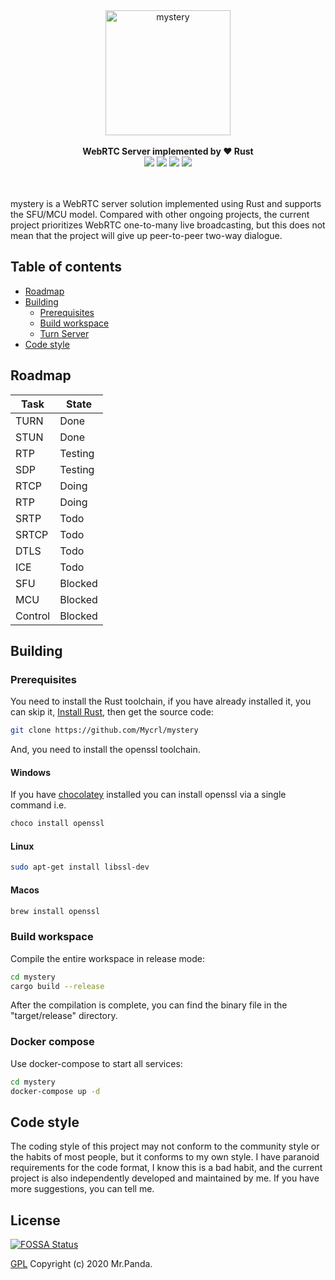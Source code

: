 <!--lint disable no-literal-urls-->
<div align="center">
  <img 
    alt="mystery"
    src="./logo.svg" 
    width="200px"
  />
</div>
<br/>
<div align="center">
  <strong>WebRTC Server implemented by ❤️ Rust</strong>
</div>
<div align="center">
  <img src="https://img.shields.io/github/workflow/status/Mycrl/mystery/cargo-test"/>
  <img src="https://img.shields.io/github/license/Mycrl/mystery"/>
  <img src="https://img.shields.io/github/issues/Mycrl/mystery"/>
  <img src="https://img.shields.io/github/stars/Mycrl/mystery"/>
</div>
<br/>
<br/>

mystery is a WebRTC server solution implemented using Rust and supports the SFU/MCU model. Compared with other ongoing projects, the current project prioritizes WebRTC one-to-many live broadcasting, but this does not mean that the project will give up peer-to-peer two-way dialogue.

## Table of contents

* [Roadmap](#roadmap)
* [Building](#building)
  * [Prerequisites](#prerequisites)
  * [Build workspace](#build-workspace)
  * [Turn Server](#turn-server)
* [Code style](#code-style)

## Roadmap

| Task    | State     |
|---------|-----------|
| TURN    | Done      |
| STUN    | Done      |
| RTP     | Testing   |
| SDP     | Testing   |
| RTCP    | Doing     |
| RTP     | Doing     |
| SRTP    | Todo      |
| SRTCP   | Todo      |
| DTLS    | Todo      |
| ICE     | Todo      |
| SFU     | Blocked   |
| MCU     | Blocked   |
| Control | Blocked   |

## Building

### Prerequisites

You need to install the Rust toolchain, if you have already installed it, you can skip it, [Install Rust](https://www.rust-lang.org/tools/install), then get the source code:

```bash
git clone https://github.com/Mycrl/mystery
```

And, you need to install the openssl toolchain.

#### Windows

If you have [chocolatey](https://chocolatey.org/install) installed you can install openssl via a single command i.e.

```bash
choco install openssl
```

#### Linux

```bash
sudo apt-get install libssl-dev
```

#### Macos

```bash
brew install openssl
```

### Build workspace

Compile the entire workspace in release mode:

```bash
cd mystery
cargo build --release
```

After the compilation is complete, you can find the binary file in the "target/release" directory.

### Docker compose

Use docker-compose to start all services:

```bash
cd mystery
docker-compose up -d
```

## Code style

The coding style of this project may not conform to the community style or the habits of most people, but it conforms to my own style. I have paranoid requirements for the code format, I know this is a bad habit, and the current project is also independently developed and maintained by me. If you have more suggestions, you can tell me.

## License

[![FOSSA Status](https://app.fossa.com/api/projects/git%2Bgithub.com%2FMycrl%2Fmystery.svg?type=large)](https://app.fossa.com/projects/git%2Bgithub.com%2FMycrl%2Fmystery?ref=badge_large)

[GPL](./LICENSE)
Copyright (c) 2020 Mr.Panda.
